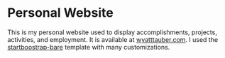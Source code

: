 Personal Website
=============
This is my personal website used to display accomplishments, projects, activities, and employment. It is available 
at [wyatttauber.com](https://wyatttauber.com/). I used the [startboostrap-bare](https://github.com/startbootstrap/startbootstrap-bare)
template with many customizations.